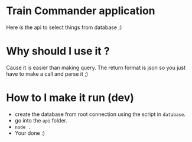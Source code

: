 # Train Commander application

Here is the api to select things from database ;)

# Why should I use it ?
Cause it is easier than making query.
The return format is json so you just have to make a call and parse it ;)

# How to I make it run (dev)
- create the database from root connection using the script in `database`.
- go into the `api` folder.
- `node .`
- Your done :)

